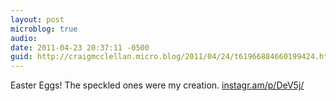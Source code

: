 ```yaml
---
layout: post
microblog: true
audio: 
date: 2011-04-23 20:37:11 -0500
guid: http://craigmcclellan.micro.blog/2011/04/24/t61966884660199424.html
---
```

Easter Eggs! The speckled ones were my creation.  [instagr.am/p/DeV5j/](http://instagr.am/p/DeV5j/)

